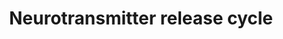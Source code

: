 ---
annotations:
- id: PW:0000059
  parent: signaling pathway
  type: Pathway Ontology
  value: signaling pathway pertinent to the brain and nervous system
- id: PW:0000003
  parent: signaling pathway
  type: Pathway Ontology
  value: signaling pathway
authors:
- Mkutmon
- Elisa
- Eweitz
- Egonw
citedin: ''
communities: []
description: Neurotransmitter is stored in the synaptic vesicle in the pre-synaptic
  terminal prior to its release in the synaptic cleft upon depolarization of the pre-synaptic
  membrane. The release of the neurotransmitter is a multi-step process that is controlled
  by electrical signals passing through the axons in form of action potential. Neurotransmitters
  include glutamate, acetylcholine, nor-epinephrine,  dopamine and seratonin. Each
  of the neurotransmitter cycle is independently described.Original Pathway at [Reactome](http://www.reactome.org/PathwayBrowser/#DB=gk_current&FOCUS_SPECIES_ID=48887&FOCUS_PATHWAY_ID=112310).
last-edited: 2025-10-23
ndex: null
organisms:
- Bos taurus
redirect_from:
- /index.php/Pathway:WP3192
- /instance/WP3192
- /instance/WP3192_r140759
revision: r140759
schema-jsonld:
- '@context': https://schema.org/
  '@id': https://wikipathways.github.io/pathways/WP3192.html
  '@type': Dataset
  creator:
    '@type': Organization
    name: WikiPathways
  description: Neurotransmitter is stored in the synaptic vesicle in the pre-synaptic
    terminal prior to its release in the synaptic cleft upon depolarization of the
    pre-synaptic membrane. The release of the neurotransmitter is a multi-step process
    that is controlled by electrical signals passing through the axons in form of
    action potential. Neurotransmitters include glutamate, acetylcholine, nor-epinephrine,  dopamine
    and seratonin. Each of the neurotransmitter cycle is independently described.Original
    Pathway at [Reactome](http://www.reactome.org/PathwayBrowser/#DB=gk_current&FOCUS_SPECIES_ID=48887&FOCUS_PATHWAY_ID=112310).
  keywords:
  - 3-Methoxy-4-hydroxyphenylglycol
  - 5HT
  - 5HT[clathrin-sculptedmonoamine transportvesicle lumen]
  - ADP
  - ATP
  - Ac-CoA
  - AcCho
  - CHAT
  - CPLX1
  - CPLX1 [cytosol]
  - Cho
  - CoA-SH
  - DA
  - DA[clathrin-sculptedmonoamine transportvesicle lumen]
  - FAD [mitochondrialouter membrane]
  - Glu
  - Glu[clathrin-sculptedglutamate transportvesicle lumen]
  - H⁺
  - H₂O
  - H₂O₂
  - L-Gln
  - L-Glu
  - MAOA
  - NAd
  - NAd[clathrin-sculptedglutamate transportvesicle lumen]
  - NH₃
  - NH₄⁺
  - Na⁺
  - O-acetylcholine[clathrin-sculptedacetylcholinetransport vesiclelumen]
  - O₂
  - Pi
  - RAB3A
  - RIMS1
  - SLC17A7
  - SLC18A2
  - SLC18A3
  - SLC22A2
  - SLC38A2
  - SLC5A7
  - SNAP25
  - STX1A
  - SYT1
  - UNC13B
  - VAMP2
  license: CC0
  name: Neurotransmitter release cycle
seo: CreativeWork
title: Neurotransmitter release cycle
wpid: WP3192
---